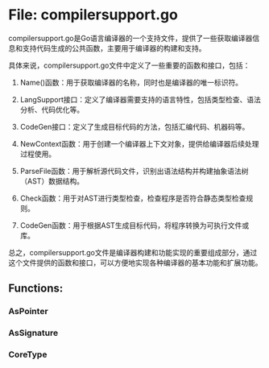 # File: compilersupport.go

compilersupport.go是Go语言编译器的一个支持文件，提供了一些获取编译器信息和支持代码生成的公共函数，主要用于编译器的构建和支持。

具体来说，compilersupport.go文件中定义了一些重要的函数和接口，包括：

1. Name()函数：用于获取编译器的名称，同时也是编译器的唯一标识符。

2. LangSupport接口：定义了编译器需要支持的语言特性，包括类型检查、语法分析、代码优化等。

3. CodeGen接口：定义了生成目标代码的方法，包括汇编代码、机器码等。

4. NewContext函数：用于创建一个编译器上下文对象，提供给编译器后续处理过程使用。

5. ParseFile函数：用于解析源代码文件，识别出语法结构并构建抽象语法树（AST）数据结构。

6. Check函数：用于对AST进行类型检查，检查程序是否符合静态类型检查规则。

7. CodeGen函数：用于根据AST生成目标代码，将程序转换为可执行文件或库。

总之，compilersupport.go文件是编译器构建和功能实现的重要组成部分，通过这个文件提供的函数和接口，可以方便地实现各种编译器的基本功能和扩展功能。

## Functions:

### AsPointer





### AsSignature





### CoreType





